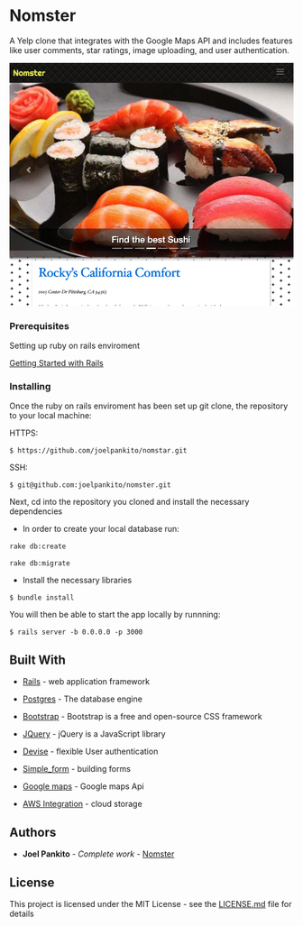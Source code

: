 # Nomster

A Yelp clone that integrates with the Google Maps API and includes features like user comments, star ratings, image uploading, and user authentication.

![nomster](/app/assets/images/nomster.png)


### Prerequisites

Setting up ruby on rails enviroment

[Getting Started with Rails](https://guides.rubyonrails.org/v5.0/getting_started.html)

### Installing

Once the ruby on rails enviroment has been set up git clone, the repository to your local machine:

HTTPS:
```
$ https://github.com/joelpankito/nomstar.git
```
SSH:
```
$ git@github.com:joelpankito/nomster.git

```
Next, cd into the repository you cloned and install the necessary dependencies 
* In order to create your local database run:
```
rake db:create
```
```
rake db:migrate
```
* Install the necessary libraries
```
$ bundle install
```
You will then be able to start the app locally by runnning:
```
$ rails server -b 0.0.0.0 -p 3000
```


## Built With

* [Rails](https://rubyonrails.org/) - web application framework

* [Postgres](https://www.postgresql.org/) - The database engine

* [Bootstrap](https://getbootstrap.com/) - Bootstrap is a free and open-source CSS framework

* [JQuery](https://jquery.com/) - jQuery is a JavaScript library 

* [Devise](https://github.com/heartcombo/devise) - flexible User authentication 

* [Simple_form](https://github.com/heartcombo/simple_form) - building forms

* [Google maps](https://developers.google.com/maps/documentation/javascript/get-api-key) - Google maps Api

* [AWS Integration](https://aws.amazon.com/) - cloud storage


## Authors

* **Joel Pankito** - *Complete work* - [Nomster](https://github.com/joelpankito)

## License

This project is licensed under the MIT License - see the [LICENSE.md](LICENSE.md) file for details
